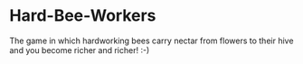 # Hard-Bee-Workers
The game in which hardworking bees carry nectar from flowers to their hive and you become richer and richer! :-)
